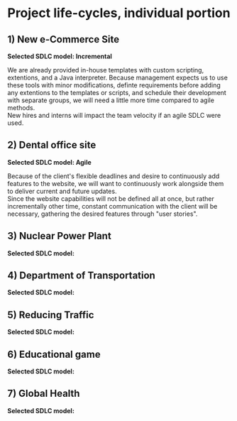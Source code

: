 # Project life-cycles, individual portion

## 1) New e-Commerce Site
**Selected SDLC model: Incremental**

We are already provided in-house templates with custom scripting, extentions, and a Java interpreter. Because management expects us to use these tools with minor modifications, 
definte requirements before adding any extentions to the templates or scripts, and schedule their development with separate groups, we will need a little more time compared to agile methods. <br>
New hires and interns will impact the team velocity if an agile SDLC were used.

## 2) Dental office site
**Selected SDLC model: Agile**

Because of the client's flexible deadlines and desire to continuously add features to the website, we will want to continuously work alongside them to deliver current and future updates. <br>
Since the website capabilities will not be defined all at once, but rather incrementally other time, constant communication with the client will be necessary, gathering the desired features through "user stories".

## 3) Nuclear Power Plant
**Selected SDLC model:**

## 4) Department of Transportation
**Selected SDLC model:**

## 5) Reducing Traffic
**Selected SDLC model:**

## 6) Educational game
**Selected SDLC model:**

## 7) Global Health
**Selected SDLC model:**
